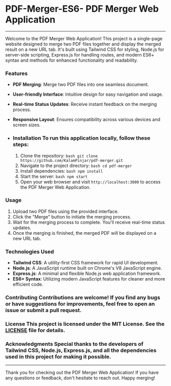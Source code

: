 # PDF-Merger-ES6- **PDF Merger Web Application** 
--- 
Welcome to the PDF Merger Web Application! This project is a single-page website designed to merge two PDF files together and display the merged result on a new URL tab. It's built using Tailwind CSS for styling, Node.js for server-side scripting, Express.js for handling routes, and modern ES6+ syntax and methods for enhanced functionality and readability. 
### Features 
- **PDF Merging**: Merge two PDF files into one seamless document. 
- **User-friendly Interface**: Intuitive design for easy navigation and usage.
- **Real-time Status Updates**: Receive instant feedback on the merging process.
- **Responsive Layout**: Ensures compatibility across various devices and screen sizes.
    
- ### Installation To run this application locally, follow these steps:
  1. Clone the repository:
     ```bash git clone https://github.com/KalamPinjar/pdf-merger.git ```
  2. Navigate to the project directory:
     ```bash cd pdf-merger ```
  4. Install dependencies:
     ```bash npm install ```
  6. Start the server:
     ```bash npm start ```
  8. Open your web browser and visit
     `http://localhost:3000` to access the PDF Merger Web Application.

### Usage 
1. Upload two PDF files using the provided interface.
2. Click the "Merge" button to initiate the merging process.
3. Wait for the merging process to complete. You'll receive real-time status updates.
4. Once the merging is finished, the merged PDF will be displayed on a new URL tab.
  
### Technologies Used 
- **Tailwind CSS**: A utility-first CSS framework for rapid UI development.
- **Node.js**: A JavaScript runtime built on Chrome's V8 JavaScript engine.
- **Express.js**: A minimal and flexible Node.js web application framework.
- **ES6+ Syntax**: Utilizing modern JavaScript features for cleaner and more efficient code.

### Contributing Contributions are welcome! If you find any bugs or have suggestions for improvements, feel free to open an issue or submit a pull request. 

### License This project is licensed under the MIT License. See the [LICENSE](LICENSE) file for details. 

### Acknowledgments Special thanks to the developers of Tailwind CSS, Node.js, Express.js, and all the dependencies used in this project for making it possible. 
--- 
Thank you for checking out the PDF Merger Web Application! If you have any questions or feedback, don't hesitate to reach out. Happy merging!
